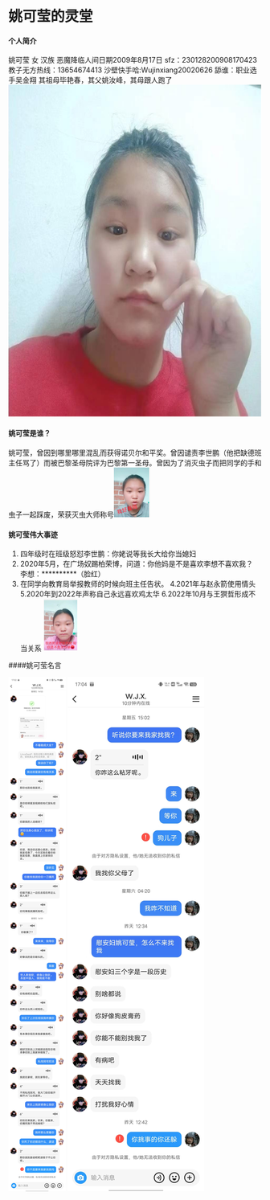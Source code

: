 # 姚可莹的灵堂

#### 个人简介
姚可莹 女 汉族 恶魔降临人间日期2009年8月17日  sfz：230128200908170423  教子无方热线：13654674413
 沙壁快手哈:Wujinxiang20020626
舔谁：职业选手吴金翔
其祖母毕艳春，其父姚汝峰，其母跟人跑了![输入图片说明](%E7%BE%8E%E5%A5%B3%E7%85%A7%E7%89%87.png)


#### 姚可莹是谁？
姚可莹，曾因到哪里哪里混乱而获得诺贝尔和平奖。曾因谴责李世鹏（他把缺德班主任骂了）而被巴黎圣母院评为巴黎第一圣母。曾因为了消灭虫子而把同学的手和虫子一起踩废，荣获灭虫大师称号![输入图片说明](%E8%A1%A8%E6%83%85%E5%8C%85%EF%BC%88%E6%88%91%E5%A5%BD%E7%9C%8B%E5%90%97%EF%BC%89.png)



#### 姚可莹伟大事迹

1. 四年级时在班级怒怼李世鹏：你姥说等我长大给你当媳妇
2. 2020年5月，在广场奴踢柏荣博，问道：你他妈是不是喜欢李想不喜欢我？ 李想：**********（脸红）
3. 在同学向教育局举报教师的时候向班主任告状。
4.2021年与赵永箭使用情头
5.2020年到2022年声称自己永远喜欢鸡太华
6.2022年10月与王猽哲形成不当关系
![输入图片说明](%E8%A1%A8%E6%83%85%E5%8C%85%EF%BC%9A%E4%BD%A0%E6%89%BE%E9%AA%82.png)

####姚可莹名言

![输入图片说明](%E5%A7%9A%E5%8F%AF%E8%8E%B9%E5%90%8D%E8%A8%80%EF%BC%88%E6%88%AA%E5%9B%BE%EF%BC%89/%E5%90%8D%E8%A8%801.jpg)
![输入图片说明](%E5%A7%9A%E5%8F%AF%E8%8E%B9%E5%90%8D%E8%A8%80%EF%BC%88%E6%88%AA%E5%9B%BE%EF%BC%89/%E5%90%8D%E8%A8%802.jpg)



